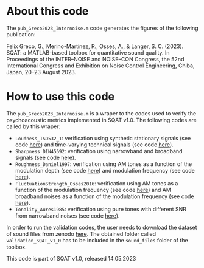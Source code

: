 # About this code

The `pub_Greco2023_Internoise.m` code generates the figures of the following publication:

Felix Greco, G., Merino-Martínez, R., Osses, A., & Langer, S. C. (2023). SQAT: a MATLAB-based toolbox for quantitative sound quality. In Proceedings of the INTER–NOISE and NOISE–CON Congress, the 52nd International Congress and Exhibition on Noise Control Engineering, Chiba, Japan, 20–23 August 2023. 

# How to use this code
The `pub_Greco2023_Internoise.m` is a wraper to the codes used to verify the psychoacoustic metrics implemented in SQAT v1.0. The following codes are called by this wraper:
- `Loudness_ISO532_1`: verification using synthetic stationary signals (see code [here](../../validation/Loudness_ISO532_1/1_synthetic_signals_stationary_loudness)) and time-varying technical signals (see code [here](../../validation/Loudness_ISO532_1/3_technical_signals_time_varying_loudness)).
- `Sharpness_DIN45692`: verification using narrowband and broadband signals (see code [here](../../validation/Sharpness_DIN45692)).
- `Roughness_Daniel1997`: verification using AM tones as a function of the modulation depth (see code [here](../../validation/Roughness_Daniel1997/2_AM_modulation_depth)) and modulation frequency (see code [here](../../validation/Roughness_Daniel1997/1_AM_modulation_freq)).  
- `FluctuationStrength_Osses2016`: verification using AM tones as a function of the modulation frequency (see code [here](../../validation/FluctuationStrength_Osses2016/1_AM_tones_fmod)) and AM broadband noises as a function of the modulation frequency (see code [here](../../validation/FluctuationStrength_Osses2016/2_AM_BBN_fmod)).   
- `Tonality_Aures1985`: verification using pure tones with different SNR from narrowband noises (see code [here](../../validation/Tonality_Aures1985)).

In order to run the validation codes, the user needs to download the dataset of sound files from zenodo <a href="https://doi.org/10.5281/zenodo.7933206" target="_blank">here</a>. The obtained folder called `validation_SQAT_v1_0` has to be included in the `sound_files` folder of the toolbox. 

This code is part of SQAT v1.0, released 14.05.2023


